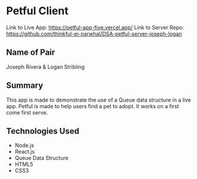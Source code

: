 # Petful Client

Link to Live App: https://petful-app-five.vercel.app/
Link to Server Repo: https://github.com/thinkful-ei-narwhal/DSA-petful-server-joseph-logan

## Name of Pair

Joseph Rivera & Logan Stribling

## Summary

This app is made to demonstrate the use of a Queue data structure in a live app. Petful is made to help users find a pet to adopt. It works on a first come first serve. 

## Technologies Used

- Node.js
- React.js
- Queue Data Structure
- HTML5
- CSS3
